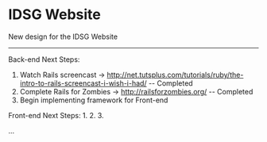IDSG Website
===========

New design for the IDSG Website

-------------------------------

Back-end Next Steps:
 1. Watch Rails screencast -> http://net.tutsplus.com/tutorials/ruby/the-intro-to-rails-screencast-i-wish-i-had/
     -- Completed
 2. Complete Rails for Zombies -> http://railsforzombies.org/
     -- Completed
 3. Begin implementing framework for Front-end

Front-end Next Steps:
 1.
 2.
 3.


...
